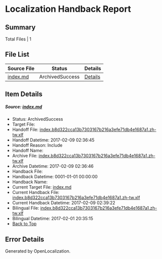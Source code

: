 # <a name='report-top'></a> Localization Handback Report

## Summary
 Total Files | 1

## File List
 Source File | Status | Details 
 ----------- | ------ | ------- 
 [index.md](https://github.com/dotnet/docs/blob/42beeff11ef03d36f4d61613c6adb4e9ea1c1244/index.md) | ArchivedSuccess | [Details](#d014d02fedfa9226869df6e2279b9752633ea5a57449)

## Item Details
##### <a name='d014d02fedfa9226869df6e2279b9752633ea5a57449'></a> Source: [index.md](https://github.com/dotnet/docs/blob/42beeff11ef03d36f4d61613c6adb4e9ea1c1244/index.md)
* Status: ArchivedSuccess
* Target File: 
* Handoff File: [index.b8d322cca13b7303167b216a3efe71db4e1687a1.zh-tw.xlf](https://github.com/dotnet/docs.handoff/blob/0d73390029514ed287e9463bfa1a7d92f9a64630/ol-handoff/dotnet/docs.zh-tw/master/dotnet-core/index.b8d322cca13b7303167b216a3efe71db4e1687a1.zh-tw.xlf)
* Handoff Datetime: 2017-02-09 02:36:45
* Handoff Reason: Include
* Handoff Name: 
* Archive File: [index.b8d322cca13b7303167b216a3efe71db4e1687a1.zh-tw.xlf](https://github.com/dotnet/docs.handoff/blob/569351c145e58210c118ac4453863605a45a6511/ol-archive/dotnet/docs.zh-tw/master/dotnet-core/index.b8d322cca13b7303167b216a3efe71db4e1687a1.zh-tw.xlf)
* Archive Datetime: 2017-02-09 02:36:46
* Handback File: 
* Handback Datetime: 0001-01-01 00:00:00
* Handback Name: 
* Current Target File: [index.md](https://github.com/dotnet/docs.zh-tw/blob/69bcb8c249648c71f2df42c0e10279f439ea92a5/index.md)
* Current Handback File: [index.b8d322cca13b7303167b216a3efe71db4e1687a1.zh-tw.xlf](https://github.com/dotnet/docs.handback/blob/f4c4abcf2413ac3e973709ac7c3b5cf479c209a7/ol-handback/dotnet/docs.zh-tw/master/dotnet-core/index.b8d322cca13b7303167b216a3efe71db4e1687a1.zh-tw.xlf)
* Current Handback Datetime: 2017-02-09 02:39:22
* Bilingual File: [index.b8d322cca13b7303167b216a3efe71db4e1687a1.zh-tw.xlf](https://github.com/dotnet/docs.handback/blob/b84dbf44b9c722a2266e225e1104869563de8aeb/ol-handback/dotnet/docs.zh-tw/master/dotnet-core/index.b8d322cca13b7303167b216a3efe71db4e1687a1.zh-tw.xlf)
* Bilingual Datetime: 2017-02-01 20:35:15
* [Back to Top](#report-top)


## Error Details

Generated by OpenLocalization.
